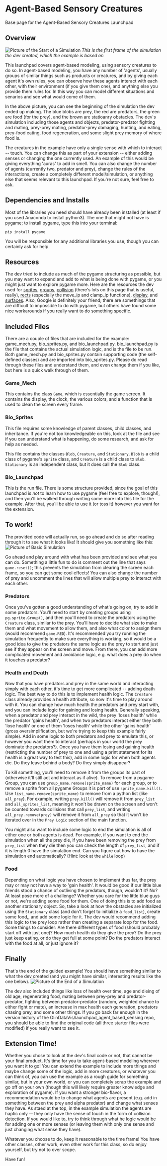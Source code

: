 # Agent-Based Sensory Creatures
Base page for the Agent-Based Sensory Creatures Launchpad

## Overview

![Picture of the Start of a Simulation](/Extraneous/0start_game.png)
*This is the first frame of the simulation the dev created, which the example is based on*

This launchpad covers agent-based modeling, using sensory creatures to do so. In agent-based modeling, you have any number of 'agents', usually groups of similar things such as products or creatures, and by giving each agent it's own rules, you can observe how these agents interact with each other, with their environment (if you give them one), and anything else you provide them rules for. In this way you can model different situations and senarios and see what would come of them.

In the above picture, you can see the beginning of the simulation the dev ended up making. The blue blobs are prey, the red are predators, the green are food (for the prey), and the brown are statioanry obstacles. The dev's simulation including those agents and objects, predator-predator fighting and mating, prey-prey mating, predator-prey damaging, hunting, and eating, prey-food eating, food regeneration, and some slight prey memory of where food is.

The creatures in the example have only a single sense with which to interact -- touch. You can change this as part of your extension -- either adding senses or changing the one currently used. An example of this would be giving everything 'auras' to add in smell. You can also change the number of agents (currently two, predator and prey), change the rules of the interactions, create a completely different model/simulation, or anything else that seems relevant to this launchpad. If you're not sure, feel free to ask.

## Dependencies and Installs

Most of the libraries you need should have already been installed (at least if you used Anaconda to install python3). The one that might not have is pygame; to install pygame, type this into your terminal:

```pip install pygame```

You will be responsible for any additional libraries you use, though you can certainly ask for help.

## Resources

The dev tried to include as much of the pygame structuring as possible, but you may want to expand and add to what is being done with pygame, or you might just want to explore pygame more. Here are the resources the dev used for [sprites](https://www.pygame.org/docs/ref/sprite.html#pygame.sprite.Sprite), [groups](https://www.pygame.org/docs/ref/sprite.html#pygame.sprite.Group), [collision](https://www.pygame.org/docs/ref/sprite.html#pygame.sprite.groupcollide) (there's lots on this page that is useful, really), [rects](https://www.pygame.org/docs/ref/rect.html) (especially the move_ip and clamp_ip functions), [display](https://www.pygame.org/docs/ref/display.html), and [surfaces](https://www.pygame.org/docs/ref/surface.html). Also, Google is definitely your friend; there are somethings that are difficult to impossible to do with pygame, but others have found some nice workarounds if you really want to do something specific.

## Included Files

There are a couple of files that are included for the example: game_mech.py, bio_sprites.py, and bio_launchpad.py. bio_launchpad.py is the file that contains the actual simulation logic, and is the file to be run. Both game_mech.py and bio_sprites.py contain supporting code (the self-defined classes) and are imported into bio_sprites.py. Please do read through these files and understand them, and even change them if you like, but here is a quick walk through of them.

### Game_Mech

This contains the class `Game`, which is essentially the game screen. It contains the display, the clock, the various colors, and a function that is used to clean the screen every frame.

### Bio_Sprites

This file requires some knowledge of parent classes, child classes, and inheritance. If you're not too knowledgeable on this, look at the file and see if you can understand what is happening, do some research, and ask for help as needed.

This file contains the classes `Blob`, `Creature`, and `Stationary`. `Blob` is a child class of pygame's `Sprite` class, and `Creature` is a child class to `Blob`. `Stationary` is an independent class, but it does call the `Blob` class.

### Bio_Launchpad

This is the run file. There is some structure provided, since the goal of this launchpad is *not* to learn how to use pygame (feel free to explore, though!), and then you'll be walked through writing some more into this file for the example. After that, you'll be able to use it (or toss it) however you want for the extension.

## To work!

The provided code will actually run, so go ahead and do so after reading through it to see what it looks like! It should give you something like this:
![Picture of Basic Simulation](/Extraneous/minimal_game.png)

Go ahead and play around with what has been provided and see what you can do. Something a little fun to do is comment out the line that says `game.reset()`; this prevents the simulation from clearing the screen each frame, so you can get some cool effects! You can also change the number of prey and uncomment the lines that will allow multiple prey to interact with each other.

### Predators

Once you've gotten a good understanding of what's going on, try to add in some predators. You'll need to start by creating groups using `pg.sprite.Group()`, and then you'll need to create the predators using the `Creature` class, similar to the prey. You'll have to decide what size to make them and what movement to allow them, and also what color to assign them (would recommend `game.RED`). It's recommended you try running the simulation frequently to make sure everything is working, so it would be a good idea to give the predators the same logic as the prey to start and just see if they appear on the screen and move. From there, you can add more complicated movement and avoidance logic, e.g. what does a prey do when it touches a predator?

### Health and Death

Now that you have predators and prey in the same world and interacting simply with each other, it's time to get more complicated -- adding death logic. The best way to do this is to implement health logic. The `Creature` class already provides a health attribute, so now it's time to play around with it. You can change how much health the predators and prey start with, and you can include logic for gaining and losing health. Generally speaking, when a predator and prey interact in the wild, the prey 'loses health' while the predator 'gains health', and when two predators interact either  they both 'lose health' or one of them 'loses health' while the other 'gains health' (gross oversimplification, but we're trying to keep this example fairly simple). Add in some logic to both predators and prey to emulate this, or however you want them to interact (perhaps in your world the prey dominate the predators?). Once you have them losing and gaining health (restricting the number of prey to one and using a print statement for its health is a great way to test this), add in some logic for when both agents die. Do they leave behind a body? Do they simply disappear?

To kill something, you'll need to remove it from the groups its part of (otherwise it'll still act and interact as if alive). To remove from a pygame Group, you can use `group_name.remove(sprite_name)` for each group, or to remove a sprite from all pygame Groups it is part of use `sprite_name.kill()`. Use `list_name.remove(sprite_name)` to remove from a python list (like `all_prey`). For example, writing `prey.kill()` will remove it from `prey_list` and `all_sprites_list`, meaning it won't be drawn on the screen and won't be counted towards collisions that call `prey_list`, and writing `all_prey.remove(prey)` will remove it from `all_prey` so that it won't be iterated over in the `Prey Logic` section of the main function.

You might also want to include some logic to end the simulation is all of either one or both agents is dead. For example, if you want to end the simulation when all the prey die, if you have been removing the prey from `prey_list` when they die then you can check the length of `prey_list`, and if it is length 0 have the simulation end. Can you figure out how to have the simulation end automatically? (Hint: look at the `while` loop)

### Food

Depending on what logic you have chosen to implement thus far, the prey may or may not have a way to 'gain health'. It would be good if our little blue friends stood a chance of outliving the predators, though, wouldn't it? No? At least pose more of a challenge? Whether you care for the little blue guys or not, we're adding some food for them. One of doing this is to add food as another stationary object. So, take a look at how the obstacles are initialized using the `Stationary` class (and don't forget to initialize a `food_list`), create some food,, and add some logic for it. The dev would recommend adding this logic to the prey loop rather than creating a separate loop for the food. Some things to consider: Are there different types of food (should probably start off with just one)? How much health do they give the prey? Do the prey just keep eating, or do they get full at some point? Do the predators interact with the food at all, or just ignore it?

## Finally

That's the end of the guided example! You should have something similar to what the dev created (and you might have similar, interesting results like the one below).
![Picture of the End of a Simulation](/Extraneous/bio_gif.gif)

The dev also included things like loss of health over time, age and dieing of old age, regenerating food, mating between prey-prey and predator-predator, fighting between predator-predator (random, weighted chance to either fight or mate), an increase in max health each generation, predators chasing prey, and some other things. If you go back far enough in the version history of the OlinDataVis/launchpad_agent_based_sensing repo, you should be able to find the original code (all three starter files were modified) if you really want to see it.

## Extension Time!

Whether you chose to look at the dev's final code or not, that cannot be your final product. It's time for you to take agent-based modeling wherever you want it to go! You can extend the example to include more things and maybe change some of the logic, add in more creatures, or whatever you can think of, you can use the example as a rough guide for something similar, but in your own world, or you can completely scrap the example and go off on your own (though this will likely require greater knowledge and exploration of pygame). If you want a stronger bio-flavor, a recommendation would be to change what agents are present (e.g. add in something between the prey and alpha predator) and change what senses they have. As staed at the top, in the example simulation the agents are haptic only -- they only have the sense of touch in the form of collision detection. If you would like to, try to think through what he logic would be for adding one or more senses (or leaving them with only one sense and just changing what sense they have).

Whatever you choose to do, keep it reasonable to the time frame! You have other classes, other work, even other work for this class, so do enjoy yourself, but try not to over scope.

Have fun!
